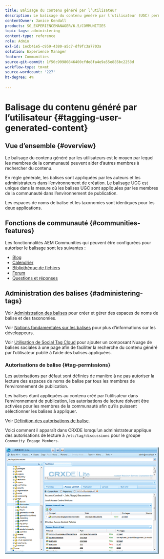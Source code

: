 ```yaml
---
title: Balisage du contenu généré par l’utilisateur
description: Le balisage du contenu généré par l’utilisateur (UGC) permet aux membres de la communauté d’aider d’autres membres à rechercher du contenu.
contentOwner: Janice Kendall
products: SG_EXPERIENCEMANAGER/6.5/COMMUNITIES
topic-tags: administering
content-type: reference
role: Admin
exl-id: 1ecb41e5-c959-4380-a5c7-df9fc3a7703a
solution: Experience Manager
feature: Communities
source-git-commit: 1f56c99980846400cfde8fa4e9a55e885bc2258d
workflow-type: tm+mt
source-wordcount: '227'
ht-degree: 4%

---
```


# Balisage du contenu généré par l’utilisateur {#tagging-user-generated-content}

## Vue d’ensemble {#overview}

Le balisage du contenu généré par les utilisateurs est le moyen par lequel les membres de la communauté peuvent aider d’autres membres à rechercher du contenu.

En règle générale, les balises sont appliquées par les auteurs et les administrateurs dans l’environnement de création. Le balisage UGC est unique dans la mesure où les balises UGC sont appliquées par les membres de la communauté dans l’environnement de publication.

Les espaces de noms de balise et les taxonomies sont identiques pour les deux applications.

## Fonctions de communauté {#communities-features}

Les fonctionnalités AEM Communities qui peuvent être configurées pour autoriser le balisage sont les suivantes :

* [Blog](blog-feature.md)
* [Calendrier](calendar.md)
* [Bibliothèque de fichiers](file-library.md)
* [Forum](forum.md#configuretheaddedforum)
* [Questions et réponses](working-with-qna.md)

## Administration des balises {#administering-tags}

Voir [Administration des balises](../../help/sites-administering/tags.md#tagging-console) pour créer et gérer des espaces de noms de balise et des taxonomies.

Voir [Notions fondamentales sur les balises](tag.md) pour plus d’informations sur les développeurs.

Voir [Utilisation de Social Tag Cloud](tagcloud.md) pour ajouter un composant Nuage de balises sociales à une page afin de faciliter la recherche du contenu généré par l’utilisateur publié à l’aide des balises appliquées.

### Autorisations de balise {#tag-permissions}

Les autorisations par défaut sont définies de manière à ne pas autoriser la lecture des espaces de noms de balise par tous les membres de l’environnement de publication.

Les balises étant appliquées au contenu créé par l’utilisateur dans l’environnement de publication, les autorisations de lecture doivent être activées pour les membres de la communauté afin qu’ils puissent sélectionner les balises à appliquer.

Voir [Définition des autorisations de balise](../../help/sites-administering/tags.md#setting-tag-permissions).

Voici comment il apparaît dans CRXDE lorsqu’un administrateur applique des autorisations de lecture à `/etc/tag/discussions` pour le groupe `Community Engage Members`.

![autorisations de balises](assets/tag-permissions.png)
